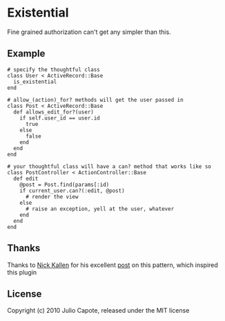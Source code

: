 # Existential
Fine grained authorization can't get any simpler than this.

## Example
    # specify the thoughtful class
    class User < ActiveRecord::Base
      is_existential
    end

    # allow_(action)_for? methods will get the user passed in
    class Post < ActiveRecord::Base
      def allows_edit_for?(user)
        if self.user_id == user.id
          true
        else
          false
        end
      end
    end

    # your thoughtful class will have a can? method that works like so
    class PostController < ActionController::Base
      def edit
        @post = Post.find(params[:id)
       	if current_user.can?(:edit, @post)
          # render the view          
        else
          # raise an exception, yell at the user, whatever
        end
      end
    end    

## Thanks

Thanks to [Nick Kallen](twitter.com/nk) for his excellent [post](http://pivotallabs.com/users/nick/blog/articles/272-access-control-permissions-in-rails) on this pattern, which inspired this plugin


## License

Copyright (c) 2010 Julio Capote, released under the MIT license
